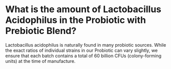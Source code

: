 # What is the amount of Lactobacillus Acidophilus in the Probiotic with Prebiotic Blend?

Lactobacillus acidophilus is naturally found in many probiotic sources. While the exact ratios of individual strains in our Probiotic can vary slightly, we ensure that each batch contains a total of 60 billion CFUs (colony-forming units) at the time of manufacture.
